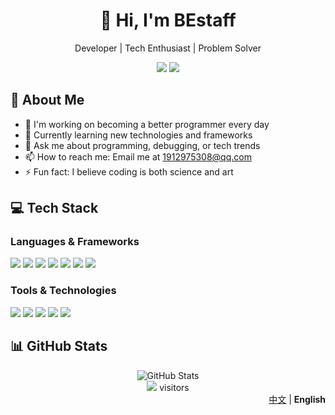 <div align="center">
  <h1>👋 Hi, I'm BEstaff</h1>
  <p>Developer | Tech Enthusiast | Problem Solver</p>
  
  <p>
    <a href="mailto:1912975308@qq.com"><img src="https://img.shields.io/badge/-Email-red?style=for-the-badge&logo=gmail&logoColor=white"/></a>
    <a href="https://github.com/Midnight-719"><img src="https://img.shields.io/badge/-GitHub-black?style=for-the-badge&logo=github&logoColor=white"/></a>
  </p>
</div>

## 🚀 About Me
- 🔭 I'm working on becoming a better programmer every day
- 🌱 Currently learning new technologies and frameworks
- 💬 Ask me about programming, debugging, or tech trends
- 📫 How to reach me: Email me at 1912975308@qq.com
- ⚡ Fun fact: I believe coding is both science and art

## 💻 Tech Stack

### Languages & Frameworks
<p>
  <img src="https://img.shields.io/badge/-Python-3776AB?style=flat-square&logo=python&logoColor=white" />
  <img src="https://img.shields.io/badge/-JavaScript-F7DF1E?style=flat-square&logo=javascript&logoColor=black" />
  <img src="https://img.shields.io/badge/-TypeScript-3178C6?style=flat-square&logo=typescript&logoColor=white" />
  <img src="https://img.shields.io/badge/-React-61DAFB?style=flat-square&logo=react&logoColor=black" />
  <img src="https://img.shields.io/badge/-Next.js-000000?style=flat-square&logo=next.js&logoColor=white" />
  <img src="https://img.shields.io/badge/-Flutter-02569B?style=flat-square&logo=flutter&logoColor=white" />
  <img src="https://img.shields.io/badge/-Node.js-339933?style=flat-square&logo=node.js&logoColor=white" />
</p>

### Tools & Technologies
<p>
  <img src="https://img.shields.io/badge/-Git-F05032?style=flat-square&logo=git&logoColor=white" />
  <img src="https://img.shields.io/badge/-Docker-2496ED?style=flat-square&logo=docker&logoColor=white" />
  <img src="https://img.shields.io/badge/-VS%20Code-007ACC?style=flat-square&logo=visual-studio-code&logoColor=white" />
  <img src="https://img.shields.io/badge/-MongoDB-47A248?style=flat-square&logo=mongodb&logoColor=white" />
  <img src="https://img.shields.io/badge/-MySQL-4479A1?style=flat-square&logo=mysql&logoColor=white" />
</p>

## 📊 GitHub Stats
<div align="center">
  <img src="https://github-readme-stats.vercel.app/api?username=BEstaff&show_icons=true&theme=radical" alt="GitHub Stats" />
</div>

<div align="center">
  <img src="https://profile-counter.glitch.me/BEstaff/count.svg" /> visitors
</div>

<div align="right">
  <a href="README.zh.md">中文</a> | <b>English</b>
</div>

